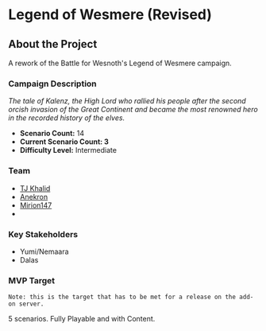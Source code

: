 # Legend of Wesmere (Revised)

## About the Project

A rework of the Battle for Wesnoth's Legend of Wesmere campaign. 

### Campaign Description

_The tale of Kalenz, the High Lord who rallied his people after the second orcish invasion of the Great Continent and became the most renowned hero in the recorded history of the elves._

- **Scenario Count:** 14
- **Current Scenario Count: 3**
- **Difficulty Level:** Intermediate

### Team

- [TJ Khalid](https://github.com/knyghtmare)
- [Anekron](https://github.com/AnekronCZ)
- [Mirion147](https://github.com/Mirion147)
- 

### Key Stakeholders

- Yumi/Nemaara
- Dalas

### MVP Target

`Note: this is the target that has to be met for a release on the add-on server.`

5 scenarios. Fully Playable and with Content.
